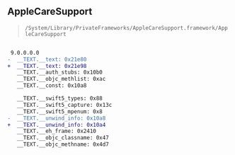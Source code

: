 ## AppleCareSupport

> `/System/Library/PrivateFrameworks/AppleCareSupport.framework/AppleCareSupport`

```diff

 9.0.0.0.0
-  __TEXT.__text: 0x21e80
+  __TEXT.__text: 0x21e98
   __TEXT.__auth_stubs: 0x10b0
   __TEXT.__objc_methlist: 0xac
   __TEXT.__const: 0x10a8

   __TEXT.__swift5_types: 0x88
   __TEXT.__swift5_capture: 0x13c
   __TEXT.__swift5_mpenum: 0x8
-  __TEXT.__unwind_info: 0x10a8
+  __TEXT.__unwind_info: 0x10a4
   __TEXT.__eh_frame: 0x2410
   __TEXT.__objc_classname: 0x47
   __TEXT.__objc_methname: 0x4d7

```
